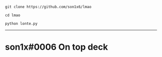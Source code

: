 ```console
git clone https://github.com/son1x6/lmao

cd lmao

python lonte.py
```
***
# son1x#0006 On top deck
